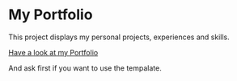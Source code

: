 # My Portfolio

This project displays my personal projects, experiences and skills.

[Have a look at my Portfolio](https://itsguri.ml)

And ask first if you want to use the tempalate.

